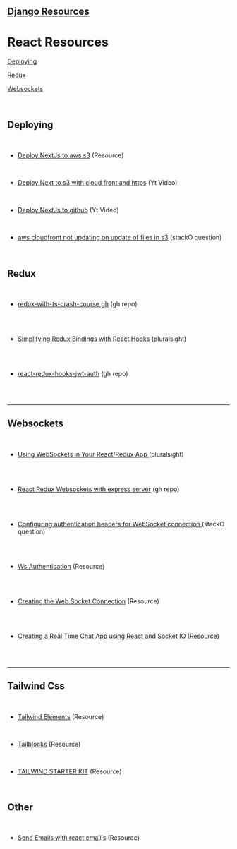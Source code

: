 ## [Django Resources](https://github.com/TomasSanchez/Resources_DjangoReact/tree/main/Django)

# React Resources

 [Deploying](#Deploying)
 
 [Redux](#Redux)

 [Websockets](#Websockets)

<br/>


## Deploying

<br/>

- [Deploy NextJs to aws s3](https://www.freecodecamp.org/news/how-to-use-github-actions-to-deploy-a-next-js-website-to-aws-s3/) (Resource)

<br/>

- [Deploy Next to s3 with cloud front and https](https://www.youtube.com/watch?v=lB4DTqMEumY) (Yt Video)

<br/>

- [Deploy NextJs to github](https://www.youtube.com/watch?v=yRz8D_oJMWQ) (Yt Video)

<br/>

- [aws cloudfront not updating on update of files in s3](https://stackoverflow.com/questions/30154461/aws-cloudfront-not-updating-on-update-of-files-in-s3) (stackO question)

<br/>

## Redux

<br/>

- [redux-with-ts-crash-course gh](https://github.com/harblaith7/redux-with-ts-crash-course) (gh repo)

<br/>
<br/>

- [Simplifying Redux Bindings with React Hooks](https://www.pluralsight.com/guides/simplifying-redux-bindings-with-react-hooks) (pluralsight)

<br/>
<br/>

- [react-redux-hooks-jwt-auth](https://github.com/bezkoder/react-redux-hooks-jwt-auth) (gh repo)

<br/>
<br/>

---

## Websockets 

<br/>

- [Using WebSockets in Your React/Redux App ](https://www.pluralsight.com/guides/using-web-sockets-in-your-reactredux-app) (pluralsight)

<br/>
<br/>

- [React Redux Websockets with express server](https://github.com/ManZzup/plguides/tree/master/11-using-websockets-in-your-react-redux-app/chat-app) (gh repo)


<br/>
<br/>

- [Configuring authentication headers for WebSocket connection
](https://stackoverflow.com/questions/28965210/configuring-authentication-headers-for-websocket-connection) (stackO question)

<br/>
<br/>

- [Ws Authentication](https://websockets.readthedocs.io/en/latest/topics/authentication.html) (Resource)

<br/>
<br/>

- [Creating the Web Socket Connection](https://www.fico.com/fico-xpress-optimization/docs/latest/insight5/compute/GUID-2C061610-71F8-431B-BDF0-4C3DAF642D13.html) (Resource)

<br/>
<br/>

- [Creating a Real Time Chat App using React and Socket IO](https://www.section.io/engineering-education/creating-a-real-time-chat-app-with-react-socket-io-with-e2e-encryption/) (Resource)

<br/>
<br/>

---

## Tailwind Css

<br/>

- [Tailwind Elements](https://tailwind-elements.com) (Resource)

<br/>

- [Tailblocks](https://tailblocks.cc) (Resource)

<br/>

- [TAILWIND STARTER KIT](https://www.creative-tim.com/learning-lab/tailwind-starter-kit/documentation/react/alerts) (Resource)

<br/>

## Other

<br/>

- [Send Emails with react emailjs](https://javascript.plainenglish.io/send-emails-easily-with-react-64240dd0f638) (Resource)

<br/>


